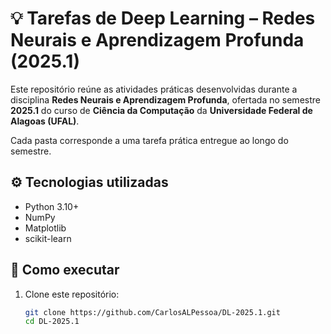 # 💡 Tarefas de Deep Learning – Redes Neurais e Aprendizagem Profunda (2025.1)

Este repositório reúne as atividades práticas desenvolvidas durante a disciplina **Redes Neurais e Aprendizagem Profunda**, ofertada no semestre **2025.1** do curso de **Ciência da Computação** da **Universidade Federal de Alagoas (UFAL)**.

Cada pasta corresponde a uma tarefa prática entregue ao longo do semestre.

## ⚙️ Tecnologias utilizadas

- Python 3.10+
- NumPy
- Matplotlib
- scikit-learn

## 🚀 Como executar

1. Clone este repositório:
   ```bash
   git clone https://github.com/CarlosALPessoa/DL-2025.1.git
   cd DL-2025.1
